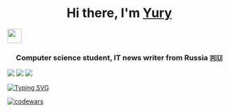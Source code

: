 ### <h1 align="center">Hi there, I'm <a href="https://daniilshat.ru/" target="_blank">Yury</a> 
<img src="https://github.com/blackcater/blackcater/raw/main/images/Hi.gif" height="32"/></h1>
<h3 align="center">Computer science student, IT news writer from Russia 🇷🇺</h3>

<img src="https://img.shields.io/badge/HTML5-black?style=for-the-badge&logo=HTML5&logoColor=E34F26"/>                                                                     <img src="https://img.shields.io/badge/CSS3-black?style=for-the-badge&logo=CSS3&logoColor=1572B6"/>                                                                       <img src="https://img.shields.io/badge/JavaScript-black?style=for-the-badge&logo=JavaScript&logoColor=F7DF1E"/> 

[![Typing SVG](https://readme-typing-svg.herokuapp.com?color=%2336BCF7&lines=Computer+science+student)](https://git.io/typing-svg)

[![codewars](https://www.codewars.com/users/fikyslsgg/badges/large)](https://www.codewars.com/users/fikyslsgg)   

